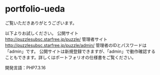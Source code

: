 # portfolio-ueda
ご覧いただきありがとうございます。

以下よりお試しください。
公開サイト　http://puzzlesubsc.starfree.jp/puzzle/
管理者サイト　http://puzzlesubsc.starfree.jp/puzzle/admin/
管理者のIDとパスワードは「admin」です。
公開サイトは新規登録できますが、「admin」で動作確認することもできます。詳しくはポートフォリオの仕様書をご覧ください。

開発言語：PHP7.3.16
